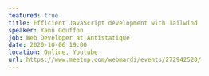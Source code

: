 ```yaml
---
featured: true
title: Efficient JavaScript development with Tailwind
speaker: Yann Gouffon
job: Web Developer at Antistatique
date: 2020-10-06 19:00
location: Online, Youtube
url: https://www.meetup.com/webmardi/events/272942520/
---
```

